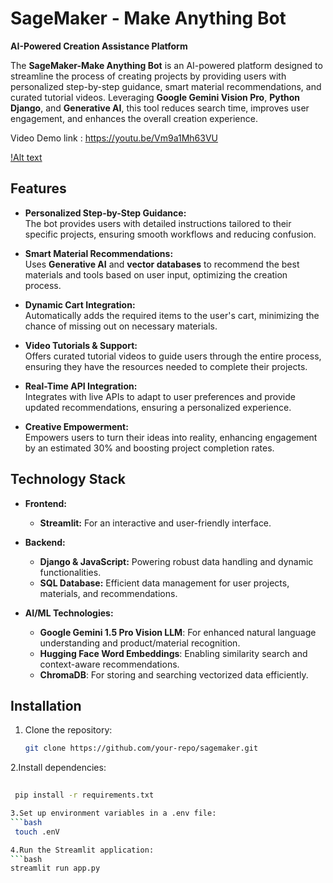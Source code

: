 
# SageMaker - Make Anything Bot

**AI-Powered Creation Assistance Platform**

The **SageMaker-Make Anything Bot** is an AI-powered platform designed to streamline the process of creating projects by providing users with personalized step-by-step guidance, smart material recommendations, and curated tutorial videos. Leveraging **Google Gemini Vision Pro**, **Python Django**, and **Generative AI**, this tool reduces search time, improves user engagement, and enhances the overall creation experience.

Video Demo link : https://youtu.be/Vm9a1Mh63VU

[!Alt text](https://github.com/r-rishit27/sagemaker/blob/main/sagarch.jpg)

## Features

- **Personalized Step-by-Step Guidance:**  
  The bot provides users with detailed instructions tailored to their specific projects, ensuring smooth workflows and reducing confusion.

- **Smart Material Recommendations:**  
  Uses **Generative AI** and **vector databases** to recommend the best materials and tools based on user input, optimizing the creation process.

- **Dynamic Cart Integration:**  
  Automatically adds the required items to the user's cart, minimizing the chance of missing out on necessary materials.

- **Video Tutorials & Support:**  
  Offers curated tutorial videos to guide users through the entire process, ensuring they have the resources needed to complete their projects.

- **Real-Time API Integration:**  
  Integrates with live APIs to adapt to user preferences and provide updated recommendations, ensuring a personalized experience.

- **Creative Empowerment:**  
  Empowers users to turn their ideas into reality, enhancing engagement by an estimated 30% and boosting project completion rates.

## Technology Stack

- **Frontend:**  
  - **Streamlit:** For an interactive and user-friendly interface.
  
- **Backend:**  
  - **Django & JavaScript:** Powering robust data handling and dynamic functionalities.
  - **SQL Database:** Efficient data management for user projects, materials, and recommendations.
  
- **AI/ML Technologies:**
  - **Google Gemini 1.5 Pro Vision LLM**: For enhanced natural language understanding and product/material recognition.
  - **Hugging Face Word Embeddings**: Enabling similarity search and context-aware recommendations.
  - **ChromaDB**: For storing and searching vectorized data efficiently.

## Installation

1. Clone the repository:
   ```bash
   git clone https://github.com/your-repo/sagemaker.git
2.Install dependencies:
   ```bash
    
    pip install -r requirements.txt

3.Set up environment variables in a .env file:
   ```bash
    touch .enV
   
4.Run the Streamlit application:
   ```bash
  streamlit run app.py


